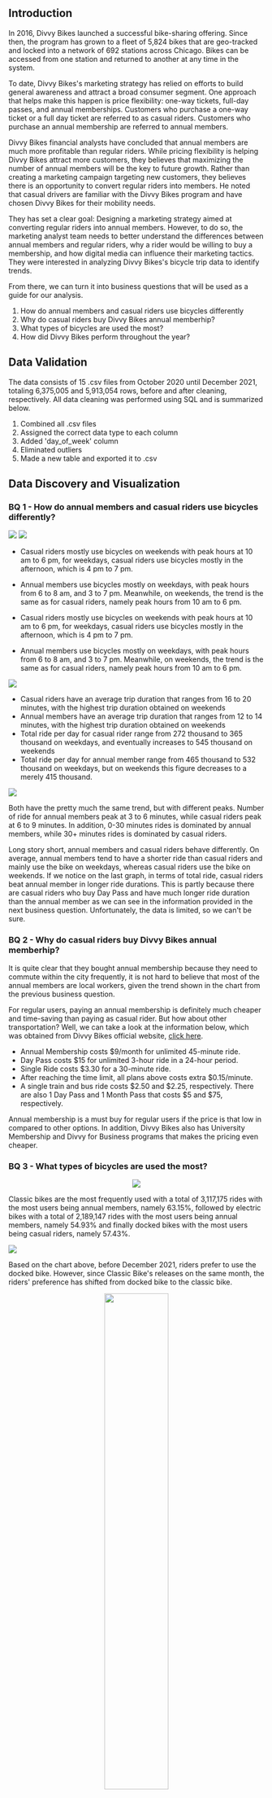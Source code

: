 ## Introduction
In 2016, Divvy Bikes launched a successful bike-sharing offering. Since then, the program has grown to a fleet of 5,824 bikes that are geo-tracked and locked into a network of 692 stations across Chicago. Bikes can be accessed from one station and returned to another at any time in the system.

To date, Divvy Bikes's marketing strategy has relied on efforts to build general awareness and attract a broad consumer segment. One approach that helps make this happen is price flexibility: one-way tickets, full-day passes, and annual memberships. Customers who purchase a one-way ticket or a full day ticket are referred to as casual riders. Customers who purchase an annual membership are referred to annual members. 

Divvy Bikes financial analysts have concluded that annual members are much more profitable than regular riders. While pricing flexibility is helping Divvy Bikes attract more customers, they believes that maximizing the number of annual members will be the key to future growth. Rather than creating a marketing campaign targeting new customers, they believes there is an opportunity to convert regular riders into members. He noted that casual drivers are familiar with the Divvy Bikes program and have chosen Divvy Bikes for their mobility needs.

They has set a clear goal: Designing a marketing strategy aimed at converting regular riders into annual members. However, to do so, the marketing analyst team needs to better understand the differences between annual members and regular riders, why a rider would be willing to buy a membership, and how digital media can influence their marketing tactics. They were interested in analyzing Divvy Bikes's bicycle trip data to identify trends.

From there, we can turn it into business questions that will be used as a guide for our analysis.

<ol>
    <li>How do annual members and casual riders use bicycles differently</li>
    <li>Why do casual riders buy Divvy Bikes annual memberhip?</li>
    <li>What types of bicycles are used the most?</li> 
    <li>How did Divvy Bikes perform throughout the year?</li> 
</ol>

## Data Validation
The data consists of 15 .csv files from October 2020 until December 2021, totaling 6,375,005 and 5,913,054 rows, before and after cleaning, respectively. All data cleaning was performed using SQL and is summarized below.

<ol>
<li>Combined all .csv files</li>
<li>Assigned the correct data type to each column</li>
<li>Added 'day_of_week' column</li>
<li>Eliminated outliers</li>
<li>Made a new table and exported it to .csv</li>
</ol>

## Data Discovery and Visualization

### BQ 1 - How do annual members and casual riders use bicycles differently?

![](Charts/Casual%20Rider.png)
![](Charts/Annual%20Member.png)

- Casual riders mostly use bicycles on weekends with peak hours at 10 am to 6 pm, for weekdays, casual riders use bicycles mostly in the afternoon, which is 4 pm to 7 pm.
- Annual members use bicycles mostly on weekdays, with peak hours from 6 to 8 am, and 3 to 7 pm. Meanwhile, on weekends, the trend is the same as for casual riders, namely peak hours from 10 am to 6 pm.

- Casual riders mostly use bicycles on weekends with peak hours at 10 am to 6 pm, for weekdays, casual riders use bicycles mostly in the afternoon, which is 4 pm to 7 pm.
- Annual members use bicycles mostly on weekdays, with peak hours from 6 to 8 am, and 3 to 7 pm. Meanwhile, on weekends, the trend is the same as for casual riders, namely peak hours from 10 am to 6 pm.


![](Charts/Average%20Ride%20Duration%20and%20Total%20Ride%20per%20Day.png)

- Casual riders have an average trip duration that ranges from 16 to 20 minutes, with the highest trip duration obtained on weekends
- Annual members have an average trip duration that ranges from 12 to 14 minutes, with the highest trip duration obtained on weekends
- Total ride per day for casual rider range from 272 thousand to 365 thousand on weekdays, and eventually increases to 545 thousand on weekends
- Total ride per day for annual member range from 465 thousand to 532 thousand on weekdays, but on weekends this figure decreases to a merely 415 thousand.

![](Charts/Total%20Ride%20per%20Ride%20Duration.png)

Both have the pretty much the same trend, but with different peaks. Number of ride for annual members peak at 3 to 6 minutes, while casual riders peak at 6 to 9 minutes. In addition, 0-30 minutes rides is dominated by annual members, while 30+ minutes rides is dominated by casual riders.

Long story short, annual members and casual riders behave differently. On average, annual members tend to have a shorter ride than casual riders and mainly use the bike on weekdays, whereas casual riders use the bike on weekends. If we notice on the last graph, in terms of total ride, casual riders beat annual member in longer ride durations. This is partly because there are casual riders who buy Day Pass and have much longer ride duration than the annual member as we can see in the information provided in the next business question. Unfortunately, the data is limited, so we can't be sure.

### BQ 2 - Why do casual riders buy Divvy Bikes annual memberhip?

It is quite clear that they bought annual membership because they need to commute within the city frequently, it is not hard to believe that most of the annual members are local workers, given the trend shown in the chart from the previous business question. 

For regular users, paying an annual membership is definitely much cheaper and time-saving than paying as casual rider. But how about other transportation? Well, we can take a look at the information below, which was obtained from Divvy Bikes official website, [click here](https://ride.divvybikes.com/pricing).

- Annual Membership costs $9/month for unlimited 45-minute ride.
- Day Pass costs $15 for unlimited 3-hour ride in a 24-hour period.
- Single Ride costs $3.30 for a 30-minute ride.
- After reaching the time limit, all plans above costs extra $0.15/minute.
- A single train and bus ride costs $2.50 and $2.25, respectively. There are also 1 Day Pass and 1 Month Pass that costs $5 and $75, respectively.

Annual membership is a must buy for regular users if the price is that low in compared to other options. In addition, Divvy Bikes also has University Membership and Divvy for Business programs that makes the pricing even cheaper.

### BQ 3 - What types of bicycles are used the most?


<p align="center">
    <img src="Charts/Total%20Ride.png">
</p>

Classic bikes are the most frequently used with a total of 3,117,175 rides with the most users being annual members, namely 63.15%, followed by electric bikes with a total of 2,189,147 rides with the most users being annual members, namely 54.93% and finally docked bikes with the most users being casual riders, namely 57.43%.

![](Charts/Monthly%20Performance-Bike.png)

Based on the chart above, before December 2021, riders prefer to use the docked bike. However, since Classic Bike's releases on the same month, the riders' preference has shifted from docked bike to the classic bike.    

<p align="center">
    <img width="50%" src="Charts/CHI-E-Bike-Zone-Map.png">
</p>

On the other hand, some areas can only be reached by using electric bike. That's why, when the trend falls in August 2021 and beyond, eletric bike still get good results.

### BQ 4 - How did Divvy Bikes perform throughout the year?

![](Charts/Quarterly%20Performance.png)
![](Charts/Monthly%20Performance.png)

Total rides decreased in the fourth quarter of 2020 to the lowest point in February 2021 with a total of 46,432 rides, then the trend reversed from the end of the first quarter to its peak at the beginning of the third quarter of 756,258. decreased again in the following month until the end of the year. Unfortunately, the data is limited so we cant track what happened before October 2020, but it it seems that the trend that occurred in the fourth quarter of 2020 continues into 2021.

## Conclusion
The conclusions that can be drawn from the Divvy Bikes data are as follows:
<ol>
<li>Annual member are locals who use bicycles mainly to commute within the city on weekdays from home to office and vice versa</li>
<li>Casual riders are both locals and tourists who mainly use bicycle on weekends, though rarely.</li>
<li>Casual riders buy a Divvy Bikes membership because its a lot cheaper than other public transportation.
<li>Classic bike is the most widely used, followed by electric bike and docked bike.
<li>They did good on the first half, but went bad on the second half, just like the second half of 2020.</li>
</ol>